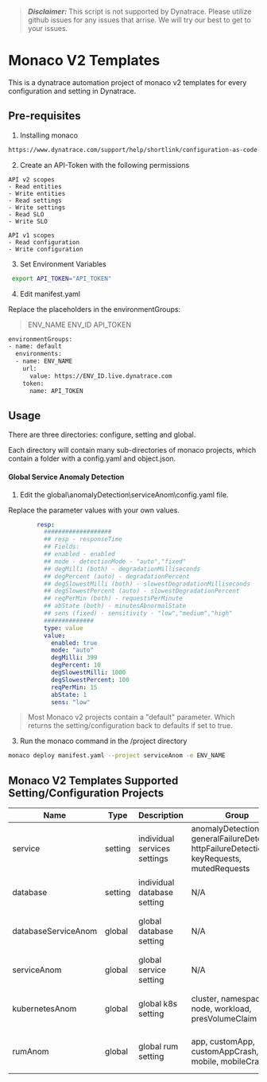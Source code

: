 > **_Disclaimer:_** This script is not supported by Dynatrace. Please utilize github issues for any issues that arrise. We will try our best to get to your issues.

# Monaco V2 Templates

This is a dynatrace automation project of monaco v2 templates for every configuration and setting in Dynatrace. 

## Pre-requisites 

1. Installing monaco

```bash
https://www.dynatrace.com/support/help/shortlink/configuration-as-code-installation
```

2. Create an API-Token with the following permissions
```
API v2 scopes
- Read entities
- Write entities
- Read settings
- Write settings
- Read SLO
- Write SLO

API v1 scopes
- Read configuration
- Write configuration
```

3. Set Environment Variables
```bash
 export API_TOKEN="API_TOKEN"
```
4. Edit manifest.yaml

Replace the placeholders in the environmentGroups:

> ENV_NAME
> ENV_ID
> API_TOKEN

```bash
environmentGroups:
- name: default
  environments:
  - name: ENV_NAME
    url:
      value: https://ENV_ID.live.dynatrace.com
    token:
      name: API_TOKEN
```

## Usage
There are three directories: configure, setting and global.

Each directory will contain many sub-directories of monaco projects, which contain a folder with a config.yaml and object.json.

#### Global Service Anomaly Detection
1. Edit the global\anomalyDetection\serviceAnom\config.yaml file. 

Replace the parameter values with your own values. 
```yaml
        resp:
          ###################
          ## resp - responseTime
          ## Fields:
          ## enabled - enabled
          ## mode - detectionMode - "auto","fixed"
          ## degMilli (both) - degradationMilliseconds 
          ## degPercent (auto) - degradationPercent
          ## degSlowestMilli (both) - slowestDegradationMilliseconds
          ## degSlowestPercent (auto) - slowestDegradationPercent
          ## reqPerMin (both) - requestsPerMinute
          ## abState (both) - minutesAbnormalState
          ## sens (fixed) - sensitivity - "low","medium","high"
          ##############
          type: value
          value:
            enabled: true
            mode: "auto"
            degMilli: 399
            degPercent: 10
            degSlowestMilli: 1000
            degSlowestPercent: 100
            reqPerMin: 15
            abState: 1
            sens: "low"
```
> Most Monaco v2 projects contain a "default" parameter. Which returns the setting/configuration back to defaults if set to true.

3. Run the monaco command in the /project directory
```bash
monaco deploy manifest.yaml --project serviceAnom -e ENV_NAME
```

## Monaco V2 Templates Supported Setting/Configuration Projects

| Name | Type | Description | Group | Monaco Command |
| ------ | ------ | ------ | ------ | ------ |
| service | setting | individual services settings | anomalyDetection, generalFailureDetection, httpFailureDetection, keyRequests, mutedRequests | ```bash monaco deploy manifest.yaml --project service.GROUP -e ENV_NAME```|
| database | setting | individual database setting | N/A | ```bash monaco deploy manifest.yaml --project database -e ENV_NAME``` |
| databaseServiceAnom | global | global database setting | N/A | ```bash monaco deploy manifest.yaml --project databaseServiceAnom -e ENV_NAME``` |
| serviceAnom | global | global service setting | N/A | ```bash monaco deploy manifest.yaml --project serviceAnom -e ENV_NAME``` |
| kubernetesAnom | global | global k8s setting | cluster, namespace, node, workload, presVolumeClaim | ```bash monaco deploy manifest.yaml --project kubernetesAnom.GROUP -e ENV_NAME``` |
| rumAnom | global | global rum setting | app, customApp, customAppCrash, mobile, mobileCrash | ```bash monaco deploy manifest.yaml --project rumAnom.GROUP -e ENV_NAME``` |
